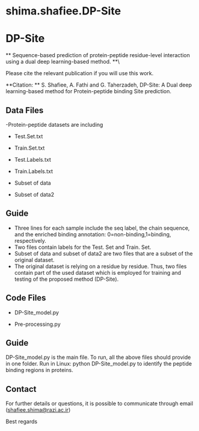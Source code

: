 # shima.shafiee.DP-Site
# DP-Site
** Sequence-based prediction of protein-peptide residue-level interaction using a dual deep learning-based method. **\

Please cite the relevant publication if you will use this work.

**Citation: ** S. Shafiee, A. Fathi and G. Taherzadeh, DP-Site: A Dual deep learning-based method for Protein-peptide binding Site prediction.

## Data Files

-Protein-peptide datasets are including

- Test.Set.txt

- Train.Set.txt

- Test.Labels.txt

- Train.Labels.txt

- Subset of data

- Subset of data2

## Guide
- Three lines for each sample include the seq label, the chain sequence, and the enriched binding annotation:  0=non-binding,1=binding, respectively.
- Two files contain labels for the Test. Set and Train. Set.
- Subset of data and subset of data2 are two files that are a subset of the original dataset.
- The original dataset is relying on a residue by residue. Thus, two files contain part of the used dataset which is employed for training and testing of the proposed method (DP-Site).

## Code Files

- DP-Site_model.py 

- Pre-processing.py

## Guide
DP-Site_model.py is the main file.
To run, all the above files should provide in one folder.
Run in Linux: python DP-Site_model.py to identify the peptide binding regions in proteins.

 ## Contact
For further details or questions, it is possible to communicate through email (shafiee.shima@razi.ac.ir)

Best regards
